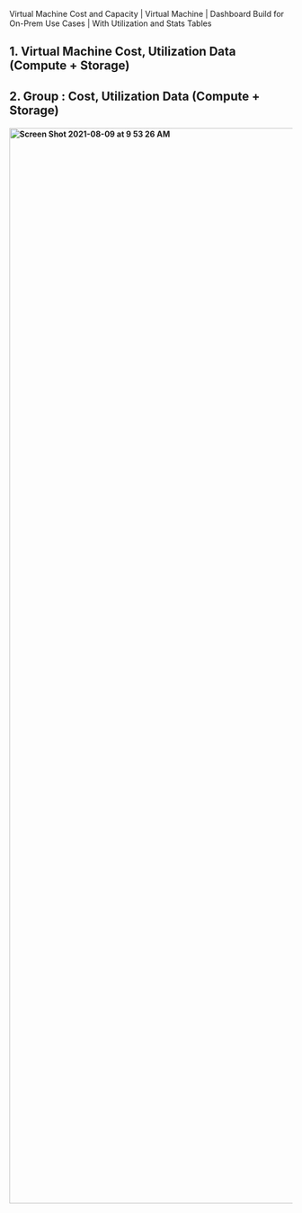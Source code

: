 Virtual Machine Cost and Capacity | Virtual Machine | Dashboard
Build for On-Prem Use Cases | With Utilization and Stats Tables
## 1. Virtual Machine Cost, Utilization Data (Compute + Storage)
## 2. Group : Cost, Utilization Data (Compute + Storage)

#### <img width="1915" alt="Screen Shot 2021-08-09 at 9 53 26 AM" src="https://user-images.githubusercontent.com/84854976/128729628-8e338de6-3c21-494b-b210-c40b59eb722a.png">
